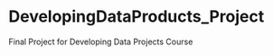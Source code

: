DevelopingDataProducts_Project
==============================

Final Project for Developing Data Projects Course
